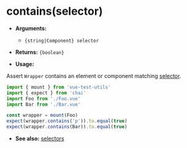 # contains(selector)

- **Arguments:**
  - `{string|Component} selector`

- **Returns:** `{boolean}`

- **Usage:**

Assert `Wrapper` contains an element or component matching [selector](/api/selectors.md).

```js
import { mount } from 'vue-test-utils'
import { expect } from 'chai'
import Foo from './Foo.vue'
import Bar from './Bar.vue'

const wrapper = mount(Foo)
expect(wrapper.contains('p')).to.equal(true)
expect(wrapper.contains(Bar)).to.equal(true)
```

- **See also:** [selectors](/api/selectors.md)
